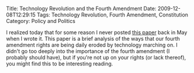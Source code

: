 Title: Technology Revolution and the Fourth Amendment
Date: 2009-12-08T12:29:15
Tags: Technology Revolution, Fourth Amendment, Constitution
Category: Policy and Politics

I realized today that for some reason I never posted [this paper][1] back in May
when I wrote it. This paper is a brief analysis of the ways that our 
fourth amendment rights are being daily eroded by technology marching on. 
I didn't go too deeply into the importance of the fourth amendment (I 
probably should have), but if you're not up on your rights (or lack 
thereof), you might find this to be interesting reading.

[1]: {filename}/pdfs/tech-revolution-4th-amendment.pdf
